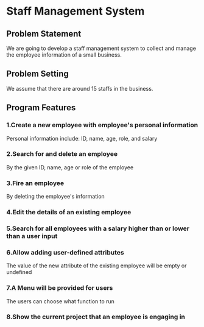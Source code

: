 # Staff Management System
## Problem Statement
We are going to develop a staff management system to collect and manage the employee information of a small business.
## Problem Setting
We assume that there are around 15 staffs in the business.
## Program Features
### 1.Create a new employee with employee's personal information
Personal information include: ID, name, age, role, and salary
### 2.Search for and delete an employee 
By the given ID, name, age or role of the employee
### 3.Fire an employee
By deleting the employee's information
### 4.Edit the details of an existing employee
### 5.Search for all employees with a salary higher than or lower than a user input
### 6.Allow adding user-defined attributes
The value of the new attribute of the existing employee will be empty or undefined
### 7.A Menu will be provided for users
The users can choose what function to run 
### 8.Show the current project that an employee is engaging in
